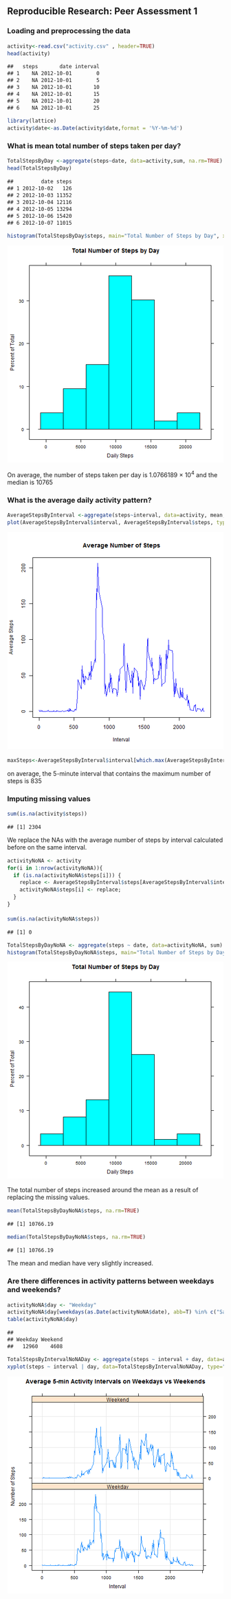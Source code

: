 ## Reproducible Research: Peer Assessment 1

### Loading and preprocessing the data


```r
activity<-read.csv("activity.csv" , header=TRUE)
head(activity)
```

```
##   steps       date interval
## 1    NA 2012-10-01        0
## 2    NA 2012-10-01        5
## 3    NA 2012-10-01       10
## 4    NA 2012-10-01       15
## 5    NA 2012-10-01       20
## 6    NA 2012-10-01       25
```


```r
library(lattice)
activity$date<-as.Date(activity$date,format = '%Y-%m-%d')
```

### What is mean total number of steps taken per day?


```r
TotalStepsByDay <-aggregate(steps~date, data=activity,sum, na.rm=TRUE)
head(TotalStepsByDay)
```

```
##         date steps
## 1 2012-10-02   126
## 2 2012-10-03 11352
## 3 2012-10-04 12116
## 4 2012-10-05 13294
## 5 2012-10-06 15420
## 6 2012-10-07 11015
```


```r
histogram(TotalStepsByDay$steps, main="Total Number of Steps by Day", xlab="Daily Steps")
```

![plot of chunk unnamed-chunk-4](figure/unnamed-chunk-4-1.png) 



On average, the number of steps taken per day is 1.0766189 &times; 10<sup>4</sup> and the median is 10765 


### What is the average daily activity pattern?


```r
AverageStepsByInterval <-aggregate(steps~interval, data=activity, mean, na.rm=TRUE)
plot(AverageStepsByInterval$interval, AverageStepsByInterval$steps, type="l",xlab="Interval",ylab="Average Steps", main="Average Number of Steps",col="blue")
```

![plot of chunk unnamed-chunk-6](figure/unnamed-chunk-6-1.png) 


```r
maxSteps<-AverageStepsByInterval$interval[which.max(AverageStepsByInterval$steps)]
```

on average, the 5-minute interval that contains the maximum number of steps is 835

### Imputing missing values


```r
sum(is.na(activity$steps))
```

```
## [1] 2304
```
We replace the NAs with the average number of steps by interval calculated before on the same interval.


```r
activityNoNA <- activity
for(i in 1:nrow(activityNoNA)){
  if (is.na(activityNoNA$steps[i])) {
    replace <- AverageStepsByInterval$steps[AverageStepsByInterval$interval == activityNoNA$interval[i]];
    activityNoNA$steps[i] <- replace;
  }
}

sum(is.na(activityNoNA$steps))
```

```
## [1] 0
```


```r
TotalStepsByDayNoNA <- aggregate(steps ~ date, data=activityNoNA, sum)
histogram(TotalStepsByDayNoNA$steps, main="Total Number of Steps by Day", xlab="Daily Steps")
```

![plot of chunk unnamed-chunk-10](figure/unnamed-chunk-10-1.png) 

The total number of steps increased around the mean as a result of replacing the missing values.


```r
mean(TotalStepsByDayNoNA$steps, na.rm=TRUE)
```

```
## [1] 10766.19
```


```r
median(TotalStepsByDayNoNA$steps, na.rm=TRUE)
```

```
## [1] 10766.19
```
The mean and median have very slightly increased.

### Are there differences in activity patterns between weekdays and weekends?


```r
activityNoNA$day <- "Weekday"
activityNoNA$day[weekdays(as.Date(activityNoNA$date), abb=T) %in% c("Sat","Sun")]<-"Weekend"
table(activityNoNA$day)
```

```
## 
## Weekday Weekend 
##   12960    4608
```


```r
TotalStepsByIntervalNoNADay <- aggregate(steps ~ interval + day, data=activityNoNA, FUN="mean")
xyplot(steps ~ interval | day, data=TotalStepsByIntervalNoNADay, type="l", grid=T, layout=c(1,2), ylab="Number of Steps", xlab="Interval", main="Average 5-min Activity Intervals on Weekdays vs Weekends")
```

![plot of chunk unnamed-chunk-14](figure/unnamed-chunk-14-1.png) 
